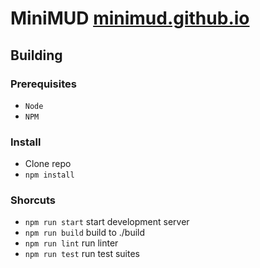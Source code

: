 # MiniMUD [minimud.github.io](minimud.github.io)

## Building

### Prerequisites

-   `Node`
-   `NPM`

### Install

-   Clone repo
-   `npm install`

### Shorcuts

-   `npm run start` start development server
-   `npm run build` build to ./build
-   `npm run lint` run linter
-   `npm run test` run test suites
